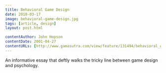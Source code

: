 ```yaml
---
title: Behavioral Game Design
date: 2018-03-17
image: behavioral-game-design.jpg
tags: [article, design]
layout: post.html

contentAuthor: John Hopson
contentDate: 2001-04-27
contentURLs: [http://www.gamasutra.com/view/feature/131494/behavioral_game_design.php]
---
```


An informative essay that deftly walks the tricky line between game design and psychology.
